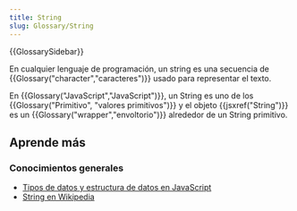 ```yaml
---
title: String
slug: Glossary/String
---
```


{{GlossarySidebar}}

En cualquier lenguaje de programación, un string es una secuencia de {{Glossary("character","caracteres")}} usado para representar el texto.

En {{Glossary("JavaScript","JavaScript")}}, un String es uno de los {{Glossary("Primitivo", "valores primitivos")}} y el objeto {{jsxref("String")}} es un {{Glossary("wrapper","envoltorio")}} alrededor de un String primitivo.

## Aprende más

### Conocimientos generales

- [Tipos de datos y estructura de datos en JavaScript](/es/docs/Web/JavaScript/Guide/Data_structures#string_type)
- [String en Wikipedia](http://es.wikipedia.org/wiki/Cadena_de_caracteres)
